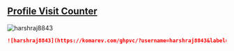 ## [Profile Visit Counter](https://github.com/antonkomarev/github-profile-views-counter)

![harshraj8843](https://komarev.com/ghpvc/?username=harshraj8843&label=Visitors&color=0e75b6&style=flat)

```md
![harshraj8843](https://komarev.com/ghpvc/?username=harshraj8843&label=Visitors&color=0e75b6&style=flat)
```
